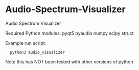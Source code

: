 # Audio-Spectrum-Visualizer
Audio Spectrum Visualizer


Required Python modules:
  pyqt5
  pyaudio
  numpy
  scipy
  struct


Example run script:

```
  python3 audio_visualizer
```

Note this has NOT been tested with other versions of python

